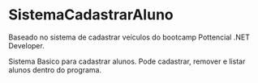 # SistemaCadastrarAluno
Baseado no sistema de cadastrar veículos do bootcamp Pottencial .NET Developer.

Sistema Basico para cadastrar alunos.
Pode cadastrar, remover e listar alunos dentro do programa.

